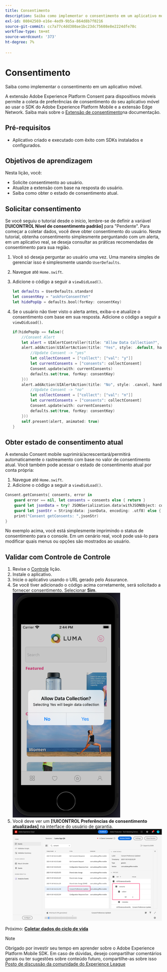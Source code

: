 ```yaml
---
title: Consentimento
description: Saiba como implementar o consentimento em um aplicativo móvel.
exl-id: 08042569-e16e-4ed9-9b5a-864d8b7f0216
source-git-commit: cc7a77c4dd380ae1bc23dc75608e8e2224dfe78c
workflow-type: tm+mt
source-wordcount: '373'
ht-degree: 7%

---
```


# Consentimento

Saiba como implementar o consentimento em um aplicativo móvel.

A extensão Adobe Experience Platform Consent para dispositivos móveis permite a coleta de preferências de consentimento do seu aplicativo móvel ao usar o SDK do Adobe Experience Platform Mobile e a extensão Edge Network. Saiba mais sobre o [Extensão de consentimento](https://aep-sdks.gitbook.io/docs/foundation-extensions/consent-for-edge-network)na documentação.

## Pré-requisitos

* Aplicativo criado e executado com êxito com SDKs instalados e configurados.

## Objetivos de aprendizagem

Nesta lição, você:

* Solicite consentimento ao usuário.
* Atualize a extensão com base na resposta do usuário.
* Saiba como obter o estado de consentimento atual.

## Solicitar consentimento

Se você seguiu o tutorial desde o início, lembre-se de definir a variável **[!UICONTROL Nível de consentimento padrão]** para &quot;Pendente&quot;. Para começar a coletar dados, você deve obter consentimento do usuário. Neste tutorial, obtenha consentimento simplesmente perguntando com um alerta, em um aplicativo real, se deseja consultar as práticas recomendadas de consentimento para sua região.

1. Você só deseja perguntar ao usuário uma vez. Uma maneira simples de gerenciar isso é simplesmente usando `UserDefaults`.
1. Navegue até `Home.swift`.
1. Adicione o código a seguir a `viewDidLoad()`.

   ```swift
   let defaults = UserDefaults.standard
   let consentKey = "askForConsentYet"
   let hidePopUp = defaults.bool(forKey: consentKey)
   ```

1. Se o usuário não tiver visto o alerta antes, exiba-o e atualize o consentimento com base em sua resposta. Adicione o código a seguir a `viewDidLoad()`.

   ```swift
   if(hidePopUp == false){
       //Consent Alert
       let alert = UIAlertController(title: "Allow Data Collection?", message: "Selecting Yes will begin data collection", preferredStyle: .alert)
       alert.addAction(UIAlertAction(title: "Yes", style: .default, handler: { action in
           //Update Consent -> "yes"
           let collectConsent = ["collect": ["val": "y"]]
           let currentConsents = ["consents": collectConsent]
           Consent.update(with: currentConsents)
           defaults.set(true, forKey: consentKey)
       }))
       alert.addAction(UIAlertAction(title: "No", style: .cancel, handler: { action in
           //Update Consent -> "no"
           let collectConsent = ["collect": ["val": "n"]]
           let currentConsents = ["consents": collectConsent]
           Consent.update(with: currentConsents)
           defaults.set(true, forKey: consentKey)
       }))
       self.present(alert, animated: true)
   }
   ```


## Obter estado de consentimento atual

A extensão Consent mobile suprimirá/acrescentará/permitirá automaticamente o rastreamento com base no valor de consentimento atual. Você também pode acessar o estado de consentimento atual por conta própria:

1. Navegue até `Home.swift`.
1. Adicione o código a seguir a `viewDidLoad()`.

```swift
Consent.getConsents{ consents, error in
    guard error == nil, let consents = consents else { return }
    guard let jsonData = try? JSONSerialization.data(withJSONObject: consents, options: .prettyPrinted) else { return }
    guard let jsonStr = String(data: jsonData, encoding: .utf8) else { return }
    print("Consent getConsents: ",jsonStr)
}
```

No exemplo acima, você está simplesmente imprimindo o status de consentimento para o console. Em um cenário real, você pode usá-lo para modificar quais menus ou opções são mostrados ao usuário.

## Validar com Controle de Controle

1. Revise o [Controle](assurance.md) lição.
1. Instale o aplicativo.
1. Inicie o aplicativo usando o URL gerado pelo Assurance.
1. Se você tiver adicionado o código acima corretamente, será solicitado a fornecer consentimento. Selecionar **Sim**.
   ![pop-up de consentimento](assets/mobile-consent-validate.png)
1. Você deve ver um **[!UICONTROL Preferências de consentimento atualizadas]** na interface do usuário de garantia.
   ![validar consentimento](assets/mobile-consent-update.png)

Próximo: **[Coletar dados do ciclo de vida](lifecycle-data.md)**

>[!NOTE]
>
>Obrigado por investir seu tempo em aprender sobre o Adobe Experience Platform Mobile SDK. Em caso de dúvidas, desejo compartilhar comentários gerais ou ter sugestões sobre conteúdo futuro, compartilhe-as sobre isso [Posto de discussão da comunidade do Experience League](https://experienceleaguecommunities.adobe.com/t5/adobe-experience-platform-launch/tutorial-discussion-implement-adobe-experience-cloud-in-mobile/td-p/443796)